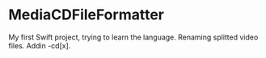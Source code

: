 # MediaCDFileFormatter

My first Swift project, trying to learn the language. 
Renaming splitted video files. Addin -cd[x].
